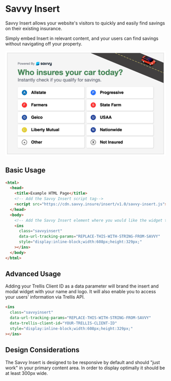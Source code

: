 # Savvy Insert

Savvy Insert allows your website's visitors to quickly and easily find savings on their existing insurance.

Simply embed Insert in relevant content, and your users can find savings without navigating off your property.

![""](/screenshot.png?raw=true)

## Basic Usage

```html
<html>
  <head>
    <title>Example HTML Page</title>
    <!-- Add the Savvy Insert script tag-->
    <script src="https://cdn.savvy.insure/insert/v1.0/savvy-insert.js"></script>
  </head>
  <body>
    <!-- Add the Savvy Insert element where you would like the widget to display in your page -->
    <ins
      class="savvyinsert"
      data-url-tracking-params="REPLACE-THIS-WITH-STRING-FROM-SAVVY"
      style="display:inline-block;width:608px;height:329px;"
    ></ins>
  </body>
</html>
```

## Advanced Usage

Adding your Trellis Client ID as a data parameter will brand the insert and modal widget with your name and logo. It will also enable you to access your users' information via Trellis API.

```html
<ins
  class="savvyinsert"
  data-url-tracking-params="REPLACE-THIS-WITH-STRING-FROM-SAVVY"
  data-trellis-client-id="YOUR-TRELLIS-CLIENT-ID"
  style="display:inline-block;width:608px;height:329px;"
></ins>
```

## Design Considerations

The Savvy Insert is designed to be responsive by default and should "just work" in your primary content area. In order to display optimally it should be at least 300px wide.
